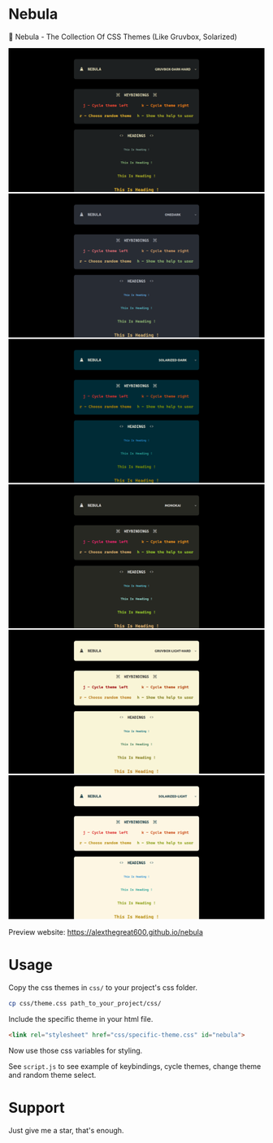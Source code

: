 # Nebula

🚀 Nebula - The Collection Of CSS Themes (Like Gruvbox, Solarized)

![gruvbox-dark-hard](img/gruvbox-dark-hard.png "GRUVBOX DARK HARD")
![onedark](img/onedark.png "ONEDARK")
![solarized-dark](img/solarized-dark.png "SOLARIZED DARK")
![monokai](img/monokai.png "MONOKAI")
![gruvbox-light-hard](img/gruvbox-light-hard.png "GRUVBOX LIGHT HARD")
![solarized-light](img/solarized-light.png "SOLARIZED LIGHT")

Preview website: https://alexthegreat600.github.io/nebula

# Usage

Copy the css themes in `css/` to your project's css folder.

```bash
cp css/theme.css path_to_your_project/css/
```

Include the specific theme in your html file.

```html
<link rel="stylesheet" href="css/specific-theme.css" id="nebula">
```

Now use those css variables for styling.

See `script.js` to see example of keybindings, cycle themes, change theme and random theme select.

# Support

Just give me a star, that's enough.

